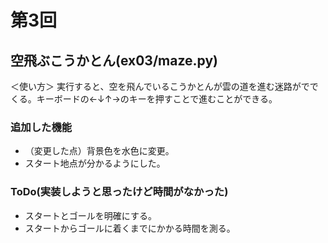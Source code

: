 # 第3回
## 空飛ぶこうかとん(ex03/maze.py)
＜使い方＞
実行すると、空を飛んでいるこうかとんが雲の道を進む迷路がででくる。キーボードの←↓↑→のキーを押すことで進むことができる。
### 追加した機能
- （変更した点）背景色を水色に変更。
- スタート地点が分かるようにした。
### ToDo(実装しようと思ったけど時間がなかった) 
- スタートとゴールを明確にする。
- スタートからゴールに着くまでにかかる時間を測る。